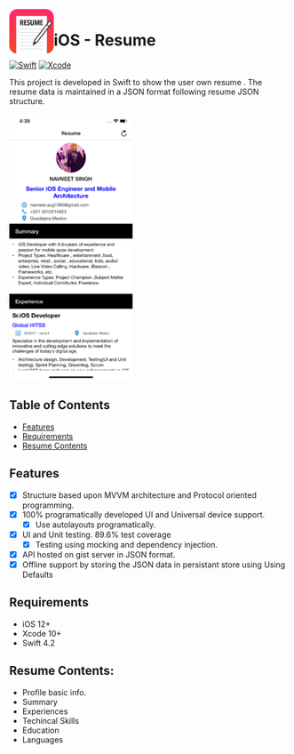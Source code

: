 <img align="left" width="80" height="80" src="https://github.com/navneet1990/Resume/blob/master/Resume/Resources/Assets.xcassets/AppIcon.appiconset/appLogo83%402x.png" alt="iOS resume application project app icon">

# iOS - Resume 

[![Swift](https://img.shields.io/badge/Swift-4.2-orange.svg)](https://swift.org)
[![Xcode](https://img.shields.io/badge/Xcode-10.0-blue.svg)](https://developer.apple.com/xcode)

This project is developed  in Swift to show the user own resume .
The resume data is maintained in a JSON format following resume JSON structure.

<img height="480" src="https://github.com/navneet1990/Resume/blob/master/Resume/Resources/DemoScreenshot/screenShot.png" alt="demo of resume">

## Table of Contents

- [Features](#features)
- [Requirements](#requirements)
- [Resume Contents](#resume)

## Features

- [x] Structure based upon MVVM architecture and Protocol oriented programming.
- [x] 100% programatically developed UI and Universal device support.
    - [x] Use autolayouts programatically.
- [x] UI and Unit testing. 89.6%  test coverage
    - [x] Testing using mocking and dependency injection.
- [x] API hosted on gist server in JSON format.
- [x] Offline support by storing the JSON data in persistant store using Using Defaults

## Requirements

- iOS 12+
- Xcode 10+
- Swift 4.2

## Resume Contents:
-  Profile basic info.
-  Summary
-  Experiences
-  Techincal Skills
-  Education
-  Languages

